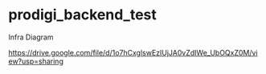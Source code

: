 # prodigi_backend_test

Infra Diagram

https://drive.google.com/file/d/1o7hCxglswEzIUjJA0vZdIWe_UbOQxZ0M/view?usp=sharing

